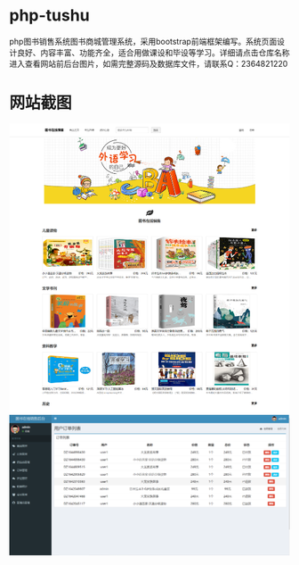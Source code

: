 # php-tushu
php图书销售系统图书商城管理系统，采用bootstrap前端框架编写。系统页面设计良好、内容丰富、功能齐全，适合用做课设和毕设等学习。详细请点击仓库名称进入查看网站前后台图片，如需完整源码及数据库文件，请联系Q：2364821220
# 网站截图
![image](https://github.com/hzl0898/php-tushu/blob/main/网站首页.png)
![image](https://github.com/hzl0898/php-tushu/blob/main/后台订单管理.png)
